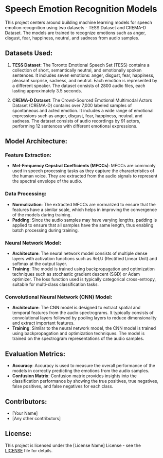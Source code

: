 # Speech Emotion Recognition Models

This project centers around building machine learning models for speech emotion recognition using two datasets - TESS Dataset and CREMA-D Dataset. The models are trained to recognize emotions such as anger, disgust, fear, happiness, neutral, and sadness from audio samples.

## Datasets Used:
1. **TESS Dataset**: The Toronto Emotional Speech Set (TESS) contains a collection of short, semantically neutral, and emotionally spoken sentences. It includes seven emotions: anger, disgust, fear, happiness, pleasant surprise, sadness, and neutral. Each emotion is represented by a different speaker. The dataset consists of 2800 audio files, each lasting approximately 3.5 seconds.
   
2. **CREMA-D Dataset**: The Crowd-Sourced Emotional Multimodal Actors Dataset (CREMA-D) contains over 7,000 labeled samples of spontaneous and acted emotion. It includes a wide range of emotional expressions such as anger, disgust, fear, happiness, neutral, and sadness. The dataset consists of audio recordings by 91 actors, performing 12 sentences with different emotional expressions.

## Model Architecture:

### Feature Extraction:
- **Mel-Frequency Cepstral Coefficients (MFCCs)**: MFCCs are commonly used in speech processing tasks as they capture the characteristics of the human voice. They are extracted from the audio signals to represent the spectral envelope of the audio.

### Data Processing:
- **Normalization**: The extracted MFCCs are normalized to ensure that the features have a similar scale, which helps in improving the convergence of the models during training.
- **Padding**: Since the audio samples may have varying lengths, padding is applied to ensure that all samples have the same length, thus enabling batch processing during training.

### Neural Network Model:
- **Architecture**: The neural network model consists of multiple dense layers with activation functions such as ReLU (Rectified Linear Unit) and softmax at the output layer.
- **Training**: The model is trained using backpropagation and optimization techniques such as stochastic gradient descent (SGD) or Adam optimizer. The loss function used is typically categorical cross-entropy, suitable for multi-class classification tasks.

### Convolutional Neural Network (CNN) Model:
- **Architecture**: The CNN model is designed to extract spatial and temporal features from the audio spectrograms. It typically consists of convolutional layers followed by pooling layers to reduce dimensionality and extract important features.
- **Training**: Similar to the neural network model, the CNN model is trained using backpropagation and optimization techniques. The model is trained on the spectrogram representations of the audio samples.

## Evaluation Metrics:
- **Accuracy**: Accuracy is used to measure the overall performance of the models in correctly predicting the emotions from the audio samples.
- **Confusion Matrix**: Confusion matrix provides insights into the classification performance by showing the true positives, true negatives, false positives, and false negatives for each class.

## Contributors:
- [Your Name]
- [Any other contributors]

## License:
This project is licensed under the [License Name] License - see the [LICENSE](LICENSE) file for details.
